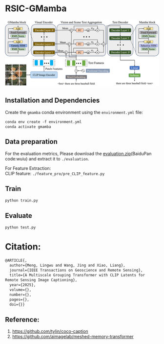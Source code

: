 # RSIC-GMamba

<p align="center">
  <img src="images/RSIC-GMamba.png" alt="RSIC-GMamba" width="800"/>
</p>

## Installation and Dependencies
Create the `gmamba` conda environment using the `environment.yml` file:
```
conda env create -f environment.yml
conda activate gmamba
```
## Data preparation
For the evaluation metrics, Please download the [evaluation.zip](https://pan.baidu.com/s/13ZfH-CMYbW3RsW0-RX7KKQ)(BaiduPan code:wuiu) and extract it to `./evaluation`.


For Feature Extraction:  
CLIP feature: `./feature_pro/pre_CLIP_feature.py`  



## Train
```
python train.py
```

## Evaluate
```
python test.py
```


# Citation:
```
@ARTICLE{,
  author={Meng, Lingwu and Wang, Jing and Xiao, Liang},
  journal={IEEE Transactions on Geoscience and Remote Sensing}, 
  title={A Multiscale Grouping Transformer with CLIP Latents for Remote Sensing Image Captioning}, 
  year={2025},
  volume={},
  number={},
  pages={},
  doi={}}
```



## Reference:
1. https://github.com/tylin/coco-caption
2. https://github.com/aimagelab/meshed-memory-transformer
